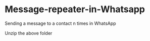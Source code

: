 # Message-repeater-in-Whatsapp
Sending a message to a contact n times in WhatsApp

Unzip the above folder
